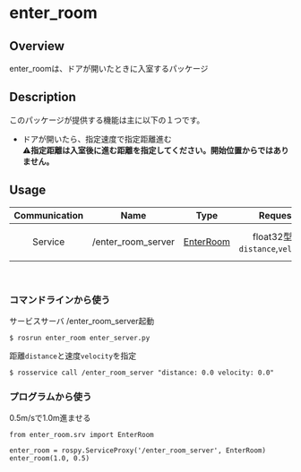 # enter_room
## Overview
enter_roomは、ドアが開いたときに入室するパッケージ

## Description
このパッケージが提供する機能は主に以下の１つです。
- ドアが開いたら、指定速度で指定距離進む </br>
⚠️**指定距離は入室後に進む距離を指定してください。開始位置からではありません。**

## Usage
|Communication|Name|Type|Request|Result|
| :---: | :---: | :---: | :---: | :---: |
| Service | /enter_room_server | [EnterRoom](https://github.com/KIT-Happy-Robot/happymimi_apps/blob/develop/enter_room/srv/EnterRoom.srv) | float32型： `distance`,`velocity` | bool型： `result` |
</br>

### コマンドラインから使う
サービスサーバ /enter_room_server起動
```
$ rosrun enter_room enter_server.py
```
距離`distance`と速度`velocity`を指定
```
$ rosservice call /enter_room_server "distance: 0.0 velocity: 0.0"
```

### プログラムから使う
0.5m/sで1.0m進ませる
```
from enter_room.srv import EnterRoom

enter_room = rospy.ServiceProxy('/enter_room_server', EnterRoom)
enter_room(1.0, 0.5)
```
